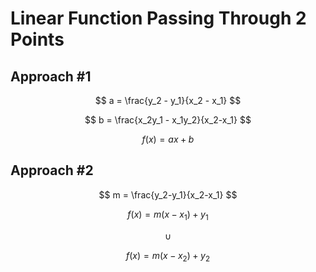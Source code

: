 # Linear Function Passing Through 2 Points

## Approach #1

$$
a = \frac{y_2 - y_1}{x_2 - x_1}
$$

$$
b = \frac{x_2y_1 - x_1y_2}{x_2-x_1}
$$

$$
f(x) = ax + b
$$

## Approach #2

$$
m = \frac{y_2-y_1}{x_2-x_1}
$$

$$
f(x) = m(x - x_1) + y_1
$$

$$
\cup
$$

$$
f(x) = m(x - x_2) + y_2
$$